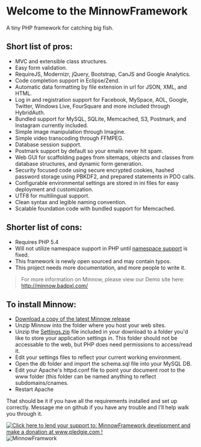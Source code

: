 
Welcome to the MinnowFramework
==============================
A tiny PHP framework for catching big fish. 

Short list of pros:
-------------------

+ MVC and extensible class structures.
+ Easy form validation.
+ RequireJS, Modernizr, jQuery, Bootstrap, CanJS and Google Analytics.
+ Code completion support in Eclipse/Zend.
+ Automatic data formatting by file extension in url for JSON, XML, and HTML.
+ Log in and registration support for Facebook, MySpace, AOL, Google, Twitter, Windows Live, FourSquare and more included through HybridAuth.
+ Bundled support for MySQL, SQLite, Memcached, S3, Postmark, and Instagram currently included.
+ Simple image manipulation through Imagine.
+ Simple video transcoding through FFMPEG.
+ Database session support.
+ Postmark support by default so your emails never hit spam.
+ Web GUI for scaffolding pages from sitemaps, objects and classes from database structures, and dynamic form generation. 
+ Security focused code using secure encrypted cookies, hashed password storage using PBKDF2, and prepared statements in PDO calls.
+ Configurable environmental settings are stored in ini files for easy deployment and customization.
+ UTF8 for multilingual support.
+ Clean syntax and legible naming convention. 
+ Scalable foundation code with bundled support for Memcached.

Shorter list of cons:
---------------------

- Requires PHP 5.4
- Will not utilize namespace support in PHP until [namespace support](https://bugs.php.net/bug.php?id=47472) is fixed.
- This framework is newly open sourced and may contain typos.
- This project needs more documentation, and more people to write it.

> For more information on Minnow, please view our Demo site here: http://minnow.badpxl.com/

To install Minnow:
------------------

* [Download a copy of the latest Minnow release](https://github.com/jeffreytgilbert/MinnowFramework/archive/master.zip)
* Unzip Minnow into the folder where you host your web sites.
* Unzip the [Settings.zip](https://github.com/jeffreytgilbert/MinnowFramework/blob/master/Settings.zip?raw=true) file included in your download to a folder you'd like to store your application settings in. This folder should not be accessable to the web, but PHP does need permissions to access/read it. 
* Edit your settings files to reflect your current working environment.
* Open the db folder and import the schema.sql file into your MySQL DB.
* Edit your Apache's httpd.conf file to point your document root to the www folder (this folder can be named anything to reflect subdomains/cnames.
* Restart Apache

That should be it if you have all the requirements installed and set up correctly. Message me on github if you have any trouble and I'll help walk you through it.

<a href='http://www.pledgie.com/campaigns/19118'><img alt='Click here to lend your support to: MinnowFramework development and make a donation at www.pledgie.com !' src='http://www.pledgie.com/campaigns/19118.png?skin_name=chrome' border='0' /></a> ![MinnowFramwork](http://minnow.badpxl.com/img/Minnow-Framework-logo-icon.png) 

